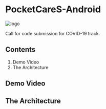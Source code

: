 # PocketCareS-Android

![logo](https://engineering.buffalo.edu/content/shared/engineering/computer-science-engineering/site-wide/pocketcare/pocketcares/jcr:content/par/image.img.292.auto.png/1592397825959.png)

Call for code submission for COVID-19 track. 

## Contents 
1. Demo Video 
2. The Architecture 


## Demo Video 

## The Architecture 
